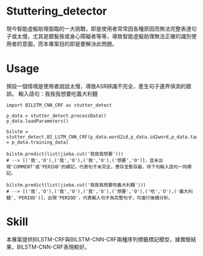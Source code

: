 # Stuttering_detector
現今智能虛擬助理面臨的一大挑戰，即是使用者常常因各種原因而無法完整表達句子或太慢，尤其是銀髮族或身心障礙者等等，導致智能虛擬助理無法正確的識別使用者的意圖，而本專案目的即是要解決此問題。

# Usage

預設一個情境是使用者說話太慢，導致ASR辨識不完全，產生句子邊界偵測的錯誤。
輸入語句：我我我想要吃義大利麵
```
import BILSTM_CNN_CRF as stutter_detect

p_data = stutter_detect.processData()
p_data.loadParameters()

bilstm = stutter_detect.BI_LSTM_CNN_CRF(p_data.word2id,p_data.id2word,p_data.tag2id,p_data.id2tag,training_data = p_data.training_data)

bilstm.predict(list(jieba.cut('我我我想要')))
# --> [('我','O'),('我','O'),('我','O'),('想要','O')]，並未出現'COMMENT'或'PERIOD'的標記，代表句子未完全，應存至暫存器，待下句輸入語句一同標記。

bilstm.predict(list(jieba.cut('我我我想要吃義大利麵')))
# --> [('我','O'),('我','O'),('我','O'),('想要','O'),('吃','O'),('義大利麵','PERIOD')]，出現'PERIOD'，代表輸入句子為完整句子，可進行後續分析。
```

# Skill

本專案提供BILSTM-CRF與BILSTM-CNN-CRF兩種序列標籤標記模型，據實驗結果，BILSTM-CNN-CRF表現較好。
